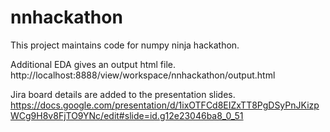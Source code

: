 # nnhackathon
This project maintains code for numpy ninja hackathon.

Additional EDA gives an output html file.
http://localhost:8888/view/workspace/nnhackathon/output.html

Jira board details are added to the presentation slides.
https://docs.google.com/presentation/d/1ixOTFCd8EIZxTT8PgDSyPnJKizpWCg9H8v8FjTO9YNc/edit#slide=id.g12e23046ba8_0_51
